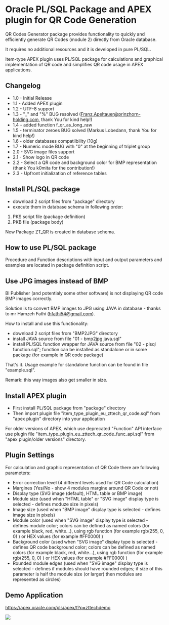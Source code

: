 # Oracle PL/SQL Package and APEX plugin for QR Code Generation
QR Codes Generator package provides functionality to quickly and efficiently generate QR Codes (module 2) directly from Oracle database.

It requires no additional resources and it is developed in pure PL/SQL.

Item-type APEX plugin uses PL/SQL package for calculations and graphical implementation of QR code and simplifies QR code usage in APEX applications.

## Changelog
- 1.0 - Initial Release
- 1.1 - Added APEX plugin
- 1.2 - UTF-8 support
- 1.3 - "_" and "%" BUG resolved (Franz.Apeltauer@prinzhorn-holding.com, thank You for kind help!)
- 1.4 - added function f_qr_as_long_raw
- 1.5 - terminator zeroes BUG solved (Markus Lobedann, thank You for kind help!)
- 1.6 - older databases compatilbility (10g)
- 1.7 - Numeric mode BUG with "0" at the beginning of triplet group
- 2.0 - SVG image files support
- 2.1 - Show logo in QR code
- 2.2 - Select a QR code and background color for BMP representation (thank You k0mita for the contribution!)
- 2.3 - Upfront initialization of reference tables

## Install PL/SQL package
- download 2 script files from "package" directory 
- execute them in database schema in following order:
1. PKS script file (package definition)
2. PKB file (package body)

New Package ZT_QR is created in database schema.

## How to use PL/SQL package
Procedure and Function descriptions with input and output parameters and examples are located in package definition script.

## Use JPG images instead of BMP
BI Publisher (and potentialy some other software) is not displaying QR code BMP images correctly.

Solution is to convert BMP images to JPG using JAVA in database - thanks to mr Hamzeh Fathi (hfathi54@gmail.com).

How to install and use this functionality:
- download 2 script files from "BMP2JPG" directory
- install JAVA source from file "01 - bmp2jpg java.sql"
- install PL/SQL function wrapper for JAVA source from file "02 - plsql function.sql"; function can be installed as standalone or in some package (for example in QR code package)

That's it. Usage example for standalone function can be found in file "example.sql".

Remark: this way images also get smaller in size.

## Install APEX plugin
- First install PL/SQL package from "package" directory
- Then import plugin file "item_type_plugin_eu_zttech_qr_code.sql" from "apex plugin" directory into your application

For older versions of APEX, which use deprecated "Function" API interface use plugin file "item_type_plugin_eu_zttech_qr_code_func_api.sql" from "apex plugin/older versions" directory.

## Plugin Settings
For calculation and graphic representation of QR Code there are following parameters:
- Error correction level (4 different levels used for QR Code calculation)
- Margines (Yes/No - show 4 modules margine around QR Code or not)
- Display type (SVG image (default), HTML table or BMP image)
- Module size (used when "HTML table" or "SVG image" display type is selected - defines moduze size in pixels)
- Image size (used when "BMP image" display type is selected - defines image size in pixels)
- Module color (used when "SVG image" display type is selected - defines module color; colors can be defined as named colors (for example black, red, white...), using rgb function (for example rgb(255, 0, 0) ) or HEX values (for example #FF0000) )
- Background color (used when "SVG image" display type is selected - defines QR code background color; colors can be defined as named colors (for example black, red, white...), using rgb function (for example rgb(255, 0, 0) ) or HEX values (for example #FF0000) )
- Rounded module edges (used when "SVG image" display type is selected - defines if modules should have rounded edges; if size of this parameter is half the module size (or larger) then modules are represented as circles)

## Demo Application
https://apex.oracle.com/pls/apex/f?p=zttechdemo

![](https://github.com/zorantica/qr-code/blob/master/preview.jpg)
